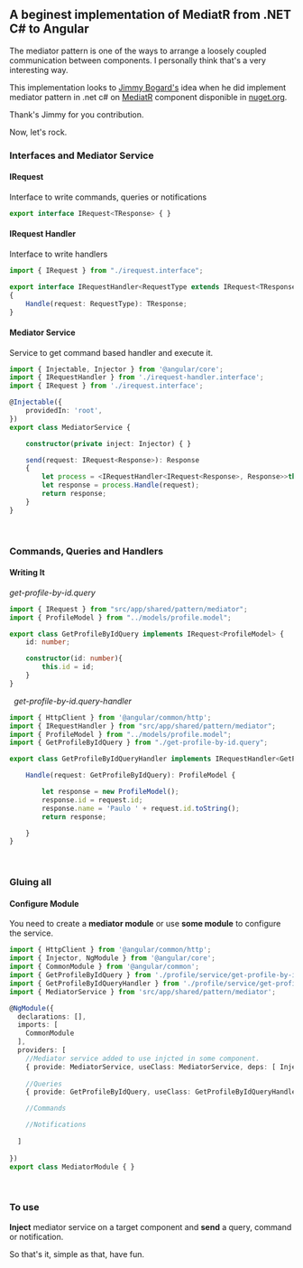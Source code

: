 ## A beginest implementation of MediatR from .NET C# to Angular

The mediator pattern is one of the ways to arrange a loosely coupled communication between components. I personally think that's a very interesting way.

This implementation looks to [Jimmy Bogard's](https://github.com/jbogard) idea when he did implement mediator pattern in .net c# on [MediatR](https://github.com/jbogard/MediatR) component disponible in [nuget.org](https://www.nuget.org/packages/MediatR).


Thank's Jimmy for you contribution.

Now, let's rock.
&nbsp;
&nbsp;
### Interfaces and Mediator Service

#### IRequest
Interface to write commands, queries or notifications
```typescript
export interface IRequest<TResponse> { } 
```

#### IRequest Handler
Interface to write handlers
```typescript
import { IRequest } from "./irequest.interface";

export interface IRequestHandler<RequestType extends IRequest<TResponse>, TResponse>
{
    Handle(request: RequestType): TResponse;
}
```

#### Mediator Service
Service to get command based handler and execute it.
```typescript
import { Injectable, Injector } from '@angular/core';
import { IRequestHandler } from './irequest-handler.interface';
import { IRequest } from './irequest.interface';

@Injectable({
    providedIn: 'root',
})
export class MediatorService {

    constructor(private inject: Injector) { }

    send(request: IRequest<Response>): Response 
    {
        let process = <IRequestHandler<IRequest<Response>, Response>>this.inject.get(request.constructor);
        let response = process.Handle(request);
        return response;
    }
}
```
&nbsp;
&nbsp;
### Commands, Queries and Handlers
#### Writing It
*get-profile-by-id.query*
```typescript
import { IRequest } from "src/app/shared/pattern/mediator";
import { ProfileModel } from "../models/profile.model";

export class GetProfileByIdQuery implements IRequest<ProfileModel> {
    id: number;

    constructor(id: number){
        this.id = id;
    }
}
```
&nbsp;
*get-profile-by-id.query-handler*
```typescript
import { HttpClient } from '@angular/common/http';
import { IRequestHandler } from "src/app/shared/pattern/mediator";
import { ProfileModel } from "../models/profile.model";
import { GetProfileByIdQuery } from "./get-profile-by-id.query";

export class GetProfileByIdQueryHandler implements IRequestHandler<GetProfileByIdQuery, ProfileModel>{

    Handle(request: GetProfileByIdQuery): ProfileModel {

        let response = new ProfileModel();
        response.id = request.id;
        response.name = 'Paulo ' + request.id.toString();
        return response;

    }    
}
```
&nbsp;
&nbsp;
### Gluing all
#### Configure Module

You need to create a **mediator module** or use **some module** to configure the service.

```typescript
import { HttpClient } from '@angular/common/http';
import { Injector, NgModule } from '@angular/core';
import { CommonModule } from '@angular/common';
import { GetProfileByIdQuery } from './profile/service/get-profile-by-id.query';
import { GetProfileByIdQueryHandler } from './profile/service/get-profile-by-id.query-handler';
import { MediatorService } from 'src/app/shared/pattern/mediator';

@NgModule({
  declarations: [],
  imports: [
    CommonModule
  ],
  providers: [
    //Mediator service added to use injcted in some component.
    { provide: MediatorService, useClass: MediatorService, deps: [ Injector ]},
  
    //Queries
    { provide: GetProfileByIdQuery, useClass: GetProfileByIdQueryHandler }

    //Commands

    //Notifications
    
  ]   
  
})
export class MediatorModule { }
```
&nbsp;
&nbsp;
### To use
**Inject** mediator service on a target component and **send** a query, command or notification.

So that's it, simple as that, have fun.

